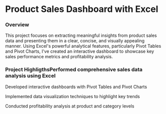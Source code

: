# Product Sales Dashboard with Excel

### Overview

This project focuses on extracting meaningful insights from product sales data and presenting them in a clear, concise, and visually appealing manner. Using Excel's powerful analytical features, particularly Pivot Tables and Pivot Charts, I've created an interactive dashboard to showcase key sales performance metrics and profitability analysis.

### Project HighligthsPerformed comprehensive sales data analysis using Excel

Developed interactive dashboards with Pivot Tables and Pivot Charts

Implemented data visualization techniques to highlight key trends

Conducted profitability analysis at product and category levels

